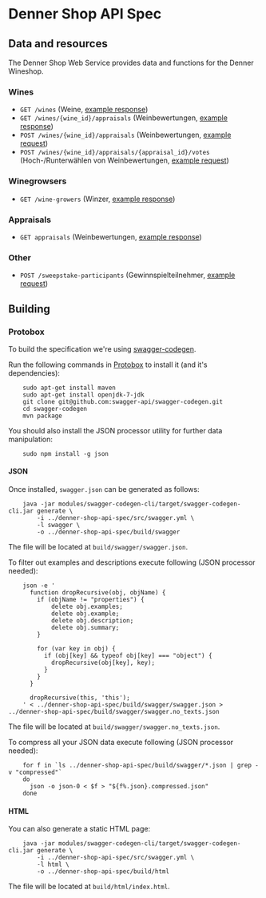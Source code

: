 # Denner Shop API Spec

## Data and resources
The Denner Shop Web Service provides data and functions for the Denner Wineshop.

### Wines

* `GET /wines` (Weine, [example response](examples/wines.get.json))
* `GET /wines/{wine_id}/appraisals` (Weinbewertungen, [example response](examples/wine-appraisals.get.json))
* `POST /wines/{wine_id}/appraisals` (Weinbewertungen, [example request](examples/wine-appraisals.post-request.json))
* `POST /wines/{wine_id}/appraisals/{appraisal_id}/votes` (Hoch-/Runterwählen von Weinbewertungen, [example request](examples/wine-appraisal-votes.post-request.json))

### Winegrowsers
* `GET /wine-growers` (Winzer, [example response](examples/wine-growers.get.json))

### Appraisals
* `GET appraisals` (Weinbewertungen, [example response](examples/wine-appraisals.get.json))

### Other

* `POST /sweepstake-participants` (Gewinnspielteilnehmer, [example request](examples/sweepstake-participants.post-request.json))

## Building

### Protobox
To build the specification we're using [swagger-codegen](https://github.com/swagger-api/swagger-codegen).

Run the following commands in [Protobox](https://bitbucket.org/detailnet/protobox) to install it (and it's dependencies):

        sudo apt-get install maven
        sudo apt-get install openjdk-7-jdk
        git clone git@github.com:swagger-api/swagger-codegen.git
        cd swagger-codegen
        mvn package
      
You should also install the JSON processor utility for further data manipulation:
        
        sudo npm install -g json
  
#### JSON
Once installed, `swagger.json` can be generated as follows:

        java -jar modules/swagger-codegen-cli/target/swagger-codegen-cli.jar generate \
            -i ../denner-shop-api-spec/src/swagger.yml \
            -l swagger \
            -o ../denner-shop-api-spec/build/swagger
        
The file will be located at `build/swagger/swagger.json`.

To filter out examples and descriptions execute following (JSON processor needed):
 
        json -e '
          function dropRecursive(obj, objName) {
            if (objName != "properties") {
                delete obj.examples;
                delete obj.example;
                delete obj.description;
                delete obj.summary;
            }
            
            for (var key in obj) {
              if (obj[key] && typeof obj[key] === "object") { 
                dropRecursive(obj[key], key);
              }
            }
          }
          
          dropRecursive(this, 'this');
        ' < ../denner-shop-api-spec/build/swagger/swagger.json > ../denner-shop-api-spec/build/swagger/swagger.no_texts.json

The file will be located at `build/swagger/swagger.no_texts.json`.

To compress all your JSON data execute following (JSON processor needed):

        for f in `ls ../denner-shop-api-spec/build/swagger/*.json | grep -v "compressed"`
        do 
          json -o json-0 < $f > "${f%.json}.compressed.json"
        done
        
#### HTML
You can also generate a static HTML page:

        java -jar modules/swagger-codegen-cli/target/swagger-codegen-cli.jar generate \
            -i ../denner-shop-api-spec/src/swagger.yml \
            -l html \
            -o ../denner-shop-api-spec/build/html
            
The file will be located at `build/html/index.html`.
